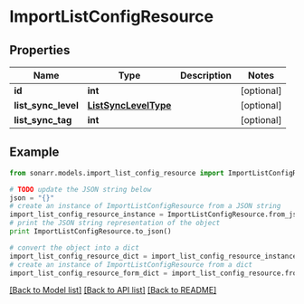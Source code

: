 # ImportListConfigResource


## Properties
Name | Type | Description | Notes
------------ | ------------- | ------------- | -------------
**id** | **int** |  | [optional] 
**list_sync_level** | [**ListSyncLevelType**](ListSyncLevelType.md) |  | [optional] 
**list_sync_tag** | **int** |  | [optional] 

## Example

```python
from sonarr.models.import_list_config_resource import ImportListConfigResource

# TODO update the JSON string below
json = "{}"
# create an instance of ImportListConfigResource from a JSON string
import_list_config_resource_instance = ImportListConfigResource.from_json(json)
# print the JSON string representation of the object
print ImportListConfigResource.to_json()

# convert the object into a dict
import_list_config_resource_dict = import_list_config_resource_instance.to_dict()
# create an instance of ImportListConfigResource from a dict
import_list_config_resource_form_dict = import_list_config_resource.from_dict(import_list_config_resource_dict)
```
[[Back to Model list]](../README.md#documentation-for-models) [[Back to API list]](../README.md#documentation-for-api-endpoints) [[Back to README]](../README.md)


